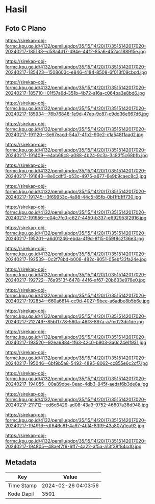 # Hasil

## Foto C Plano

https://sirekap-obj-formc.kpu.go.id/4132/pemilu/pdpr/35/15/14/20/17/3515142017020-20240217-185133--d58a4d17-d94e-44f2-85a6-452ac188915e.jpg

https://sirekap-obj-formc.kpu.go.id/4132/pemilu/pdpr/35/15/14/20/17/3515142017020-20240217-185423--1508603c-e846-4184-8508-6f013f09cbcd.jpg

https://sirekap-obj-formc.kpu.go.id/4132/pemilu/pdpr/35/15/14/20/17/3515142017020-20240217-185710--01f57a6d-351b-4b72-a16a-c064ba3e8bd6.jpg

https://sirekap-obj-formc.kpu.go.id/4132/pemilu/pdpr/35/15/14/20/17/3515142017020-20240217-185934--76b76848-1e9d-47eb-9c87-c9dd36e967d6.jpg

https://sirekap-obj-formc.kpu.go.id/4132/pemilu/pdpr/35/15/14/20/17/3515142017020-20240217-191120--3e67eacd-54a7-41b2-90e2-c1a548f1aad2.jpg

https://sirekap-obj-formc.kpu.go.id/4132/pemilu/pdpr/35/15/14/20/17/3515142017020-20240217-191409--e4ab68c8-a088-4b24-9c3a-3c83f5c68bfb.jpg

https://sirekap-obj-formc.kpu.go.id/4132/pemilu/pdpr/35/15/14/20/17/3515142017020-20240217-191643--8e0cdff3-b53c-4975-a677-6e9b9caec8c3.jpg

https://sirekap-obj-formc.kpu.go.id/4132/pemilu/pdpr/35/15/14/20/17/3515142017020-20240217-191745--3f69953c-4a98-44c5-85fb-0bf1fb1ff730.jpg

https://sirekap-obj-formc.kpu.go.id/4132/pemilu/pdpr/35/15/14/20/17/3515142017020-20240217-191956--c04c7fc0-c627-4450-b337-e692953f2916.jpg

https://sirekap-obj-formc.kpu.go.id/4132/pemilu/pdpr/35/15/14/20/17/3515142017020-20240217-195201--a6d01246-ebda-4f9d-8f15-059f8c2f36e3.jpg

https://sirekap-obj-formc.kpu.go.id/4132/pemilu/pdpr/35/15/14/20/17/3515142017020-20240217-192539--0c2f78bd-b008-482c-8051-05ebf33fa24e.jpg

https://sirekap-obj-formc.kpu.go.id/4132/pemilu/pdpr/35/15/14/20/17/3515142017020-20240217-192722--76a9513f-6478-44f6-af67-20b633e978e0.jpg

https://sirekap-obj-formc.kpu.go.id/4132/pemilu/pdpr/35/15/14/20/17/3515142017020-20240217-192854--660a6814-cc9d-4027-9bee-a6adbe8b5b6e.jpg

https://sirekap-obj-formc.kpu.go.id/4132/pemilu/pdpr/35/15/14/20/17/3515142017020-20240217-212749--85bf1778-560a-46f3-897a-a7fe023dc1de.jpg

https://sirekap-obj-formc.kpu.go.id/4132/pemilu/pdpr/35/15/14/20/17/3515142017020-20240217-193520--92ea6884-1f63-42c0-b903-3a0c24e1f931.jpg

https://sirekap-obj-formc.kpu.go.id/4132/pemilu/pdpr/35/15/14/20/17/3515142017020-20240217-195046--6bf9b5a8-5492-4895-8062-cc855e6c2cf7.jpg

https://sirekap-obj-formc.kpu.go.id/4132/pemilu/pdpr/35/15/14/20/17/3515142017020-20240217-194055--00a89dbe-0eac-4db3-845f-aedaf6b3de8a.jpg

https://sirekap-obj-formc.kpu.go.id/4132/pemilu/pdpr/35/15/14/20/17/3515142017020-20240217-211712--ed6c6429-ad08-43a9-9752-46807a36d948.jpg

https://sirekap-obj-formc.kpu.go.id/4132/pemilu/pdpr/35/15/14/20/17/3515142017020-20240217-194916--df646c81-4a97-4bf4-83f9-43a807a1ea92.jpg

https://sirekap-obj-formc.kpu.go.id/4132/pemilu/pdpr/35/15/14/20/17/3515142017020-20240217-194805--48aef7f9-6ff7-4a22-af5a-a13f38f84cd0.jpg


## Metadata

| Key        | Value               |
| ---------- | ------------------- |
| Time Stamp | 2024-02-26 04:03:56 |
| Kode Dapil | 3501                |



